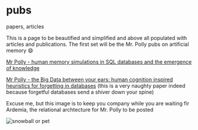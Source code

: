 # pubs
papers, articles

This is a page to be beautified and simplified and above all populated with articles and publications.
The first set will be the Mr. Polly pubs on artificial memory :smile:

[Mr Polly - human memory simulations in SQL databases and the emergence of knowledge](https://github.com/gisuba/pubs/blob/main/2019%20022-LEON_a_01441-Bahr%20Mr%20Polly.pdf)

[Mr Polly - the Big Data between your ears: human cognition inspired heuristics for forgetting in databases](https://github.com/gisuba/pubs/blob/main/2015%20BahrWoodHumanBigDataForgettingHeuristics(1).pdf) 
(this is a very naughty paper indeed because forgetful databases send a shiver down your spine)

Excuse me, but this image is to keep you company while you are waiting fir Ardemia, the relational archtecture for Mr. Polly to be posted

![snowball or pet](https://i.pinimg.com/originals/b3/49/54/b34954a4243ee09850c73a085ac1810d.jpg)


